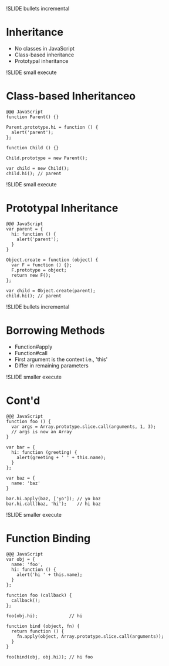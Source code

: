 !SLIDE bullets incremental

# Inheritance

* No classes in JavaScript
* Class-based inheritance
* Prototypal inheritance

!SLIDE small execute

# Class-based Inheritanceo

    @@@ JavaScript
    function Parent() {}

    Parent.prototype.hi = function () {
      alert('parent');
    };

    function Child () {}

    Child.prototype = new Parent();

    var child = new Child();
    child.hi(); // parent

!SLIDE small execute

# Prototypal Inheritance

    @@@ JavaScript
    var parent = {
      hi: function () {
        alert('parent');
      }
    }

    Object.create = function (object) {
      var F = function () {};
      F.prototype = object;
      return new F();
    };

    var child = Object.create(parent);
    child.hi(); // parent

!SLIDE bullets incremental

# Borrowing Methods

* Function#apply
* Function#call
* First argument is the context i.e., 'this'
* Differ in remaining parameters

!SLIDE smaller execute

# Cont'd

    @@@ JavaScript
    function foo () {
      var args = Array.prototype.slice.call(arguments, 1, 3);
      // args is now an Array
    }

    var bar = {
      hi: function (greeting) {
        alert(greeting + ' ' + this.name);
      }
    };

    var baz = {
      name: 'baz'
    }

    bar.hi.apply(baz, ['yo']); // yo baz
    bar.hi.call(baz, 'hi');    // hi baz

!SLIDE smaller execute

# Function Binding

    @@@ JavaScript
    var obj = {
      name: 'foo',
      hi: function () {
        alert('hi ' + this.name);
      }
    };

    function foo (callback) {
      callback();
    };

    foo(obj.hi);            // hi

    function bind (object, fn) {
      return function () {
        fn.apply(object, Array.prototype.slice.call(arguments));
      }
    }

    foo(bind(obj, obj.hi)); // hi foo
